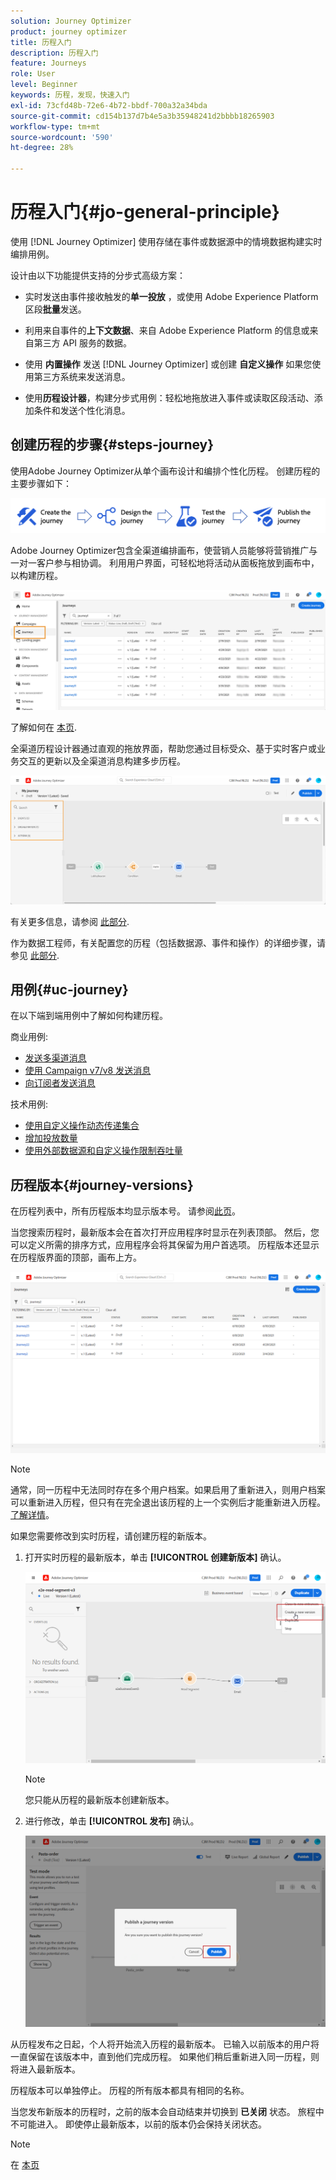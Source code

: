 ```yaml
---
solution: Journey Optimizer
product: journey optimizer
title: 历程入门
description: 历程入门
feature: Journeys
role: User
level: Beginner
keywords: 历程，发现，快速入门
exl-id: 73cfd48b-72e6-4b72-bbdf-700a32a34bda
source-git-commit: cd154b137d7b4e5a3b35948241d2bbbb18265903
workflow-type: tm+mt
source-wordcount: '590'
ht-degree: 28%

---
```



# 历程入门{#jo-general-principle}

使用 [!DNL Journey Optimizer] 使用存储在事件或数据源中的情境数据构建实时编排用例。

设计由以下功能提供支持的分步式高级方案：

* 实时发送由事件接收触发的&#x200B;**单一投放** ，或使用 Adobe Experience Platform 区段&#x200B;**批量**&#x200B;发送。

* 利用来自事件的&#x200B;**上下文数据**、来自 Adobe Experience Platform 的信息或来自第三方 API 服务的数据。

* 使用 **内置操作** 发送 [!DNL Journey Optimizer] 或创建 **自定义操作** 如果您使用第三方系统来发送消息。

* 使用&#x200B;**历程设计器**，构建分步式用例：轻松地拖放进入事件或读取区段活动、添加条件和发送个性化消息。

## 创建历程的步骤{#steps-journey}

使用Adobe Journey Optimizer从单个画布设计和编排个性化历程。 创建历程的主要步骤如下：

![](assets/journey-creation-process.png)

Adobe Journey Optimizer包含全渠道编排画布，使营销人员能够将营销推广与一对一客户参与相协调。 利用用户界面，可轻松地将活动从面板拖放到画布中，以构建历程。

![](assets/interface-journeys.png)

了解如何在 [本页](journey-gs.md).

全渠道历程设计器通过直观的拖放界面，帮助您通过目标受众、基于实时客户或业务交互的更新以及全渠道消息构建多步历程。

![](assets/journey38.png)

有关更多信息，请参阅 [此部分](using-the-journey-designer.md).

作为数据工程师，有关配置您的历程（包括数据源、事件和操作）的详细步骤，请参见 [此部分](../configuration/about-data-sources-events-actions.md).


## 用例{#uc-journey}

在以下端到端用例中了解如何构建历程。

商业用例:

* [发送多渠道消息](journeys-uc.md)
* [使用 Campaign v7/v8 发送消息](ajo-ac.md)
* [向订阅者发送消息](message-to-subscribers-uc.md)

技术用例:

* [使用自定义操作动态传递集合](collections.md)
* [增加投放数量](ramp-up-deliveries-uc.md)
* [使用外部数据源和自定义操作限制吞吐量](limit-throughput.md)

## 历程版本{#journey-versions}

在历程列表中，所有历程版本均显示版本号。 请参阅[此页](../building-journeys/using-the-journey-designer.md)。

当您搜索历程时，最新版本会在首次打开应用程序时显示在列表顶部。 然后，您可以定义所需的排序方式，应用程序会将其保留为用户首选项。 历程版本还显示在历程版界面的顶部，画布上方。

![](assets/journeyversions1.png)

>[!NOTE]
>
>通常，同一历程中无法同时存在多个用户档案。如果启用了重新进入，则用户档案可以重新进入历程，但只有在完全退出该历程的上一个实例后才能重新进入历程。[了解详情](end-journey.md)。

如果您需要修改到实时历程，请创建历程的新版本。

1. 打开实时历程的最新版本，单击 **[!UICONTROL 创建新版本]** 确认。

   ![](assets/journeyversions2.png)

   >[!NOTE]
   >
   >您只能从历程的最新版本创建新版本。

1. 进行修改，单击 **[!UICONTROL 发布]** 确认。

   ![](assets/journeyversions3.png)

从历程发布之日起，个人将开始流入历程的最新版本。 已输入以前版本的用户将一直保留在该版本中，直到他们完成历程。 如果他们稍后重新进入同一历程，则将进入最新版本。

历程版本可以单独停止。 历程的所有版本都具有相同的名称。

当您发布新版本的历程时，之前的版本会自动结束并切换到 **已关闭** 状态。 旅程中不可能进入。 即使停止最新版本，以前的版本仍会保持关闭状态。

>[!NOTE]
>
>在 [本页](../start/guardrails.md#journey-versions-limitations)